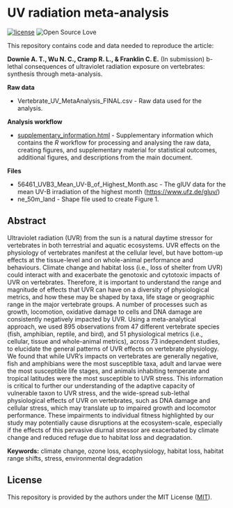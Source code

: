 # UV radiation meta-analysis
[![license](https://img.shields.io/badge/license-MIT%20+%20file%20LICENSE-lightgrey.svg)](https://choosealicense.com/)
![Open Source
Love](https://badges.frapsoft.com/os/v2/open-source.svg?v=103)

This repository contains code and data needed to reproduce the article:

**Downie A. T., Wu N. C., Cramp R. L., & Franklin C. E.** (In submission) b-lethal consequences of ultraviolet radiation exposure on vertebrates: synthesis through meta-analysis.

**Raw data**
- Vertebrate_UV_MetaAnalysis_FINAL.csv - Raw data used for the analysis.

**Analysis workflow**
- [supplementary_information.html](https://nicholaswunz.github.io/chytrid-meta-analysis/supplementary_information.html) - Supplementary information which contains the *R* workflow for processing and analysing the raw data, creating figures, and supplementary material for statistical outcomes, additional figures, and descriptions from the main document.

**Files**
- 56461_UVB3_Mean_UV-B_of_Highest_Month.asc - The glUV data for the mean UV-B irradiation of the highest month (https://www.ufz.de/gluv/)
- ne_50m_land - Shape file used to create Figure 1.

## Abstract
Ultraviolet radiation (UVR) from the sun is a natural daytime stressor for vertebrates in both terrestrial and aquatic ecosystems. UVR effects on the physiology of vertebrates manifest at the cellular level, but have bottom-up effects at the tissue-level and on whole-animal performance and behaviours. Climate change and habitat loss (i.e., loss of shelter from UVR) could interact with and exacerbate the genotoxic and cytotoxic impacts of UVR on vertebrates. Therefore, it is important to understand the range and magnitude of effects that UVR can have on a diversity of physiological metrics, and how these may be shaped by taxa, life stage or geographic range in the major vertebrate groups. A number of processes such as growth, locomotion, oxidative damage to cells and DNA damage are consistently negatively impacted by UVR. Using a meta-analytical approach, we used 895 observations from 47 different vertebrate species (fish, amphibian, reptile, and bird), and 51 physiological metrics (i.e., cellular, tissue and whole-animal metrics), across 73 independent studies, to elucidate the general patterns of UVR effects on vertebrate physiology. We found that while UVR’s impacts on vertebrates are generally negative, fish and amphibians were the most susceptible taxa, adult and larvae were the most susceptible life stages, and animals inhabiting temperate and tropical latitudes were the most susceptible to UVR stress. This information is critical to further our understanding of the adaptive capacity of vulnerable taxon to UVR stress, and the wide-spread sub-lethal physiological effects of UVR on vertebrates, such as DNA damage and cellular stress, which may translate up to impaired growth and locomotor performance. These impairments to individual fitness highlighted by our study may potentially cause disruptions at the ecosystem-scale, especially if the effects of this pervasive diurnal stressor are exacerbated by climate change and reduced refuge due to habitat loss and degradation.

**Keywords:** climate change, ozone loss, ecophysiology, habitat loss, habitat range shifts, stress, environmental degradation

## License
This repository is provided by the authors under the MIT License ([MIT](http://opensource.org/licenses/MIT)).
